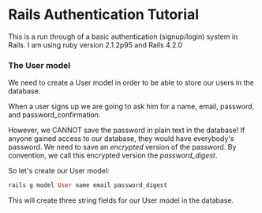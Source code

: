 # Rails Authentication Tutorial

This is a run through of a basic authentication (signup/login) system in Rails. I am using ruby version 2.1.2p95 and Rails 4.2.0

### The User model
We need to create a User model in order to be able to store our users in the database.

When a user signs up we are going to ask him for a name, email, password, and password_confirmation.

However, we CANNOT save the password in plain text in the database! If anyone gained access to our database, they would have everybody's password. We need to save an _encrypted_ version of the password. By convention, we call this encrypted version the _password_digest_.

So let's create our User model:

```ruby
rails g model User name email password_digest
```

This will create three string fields for our User model in the database. 

